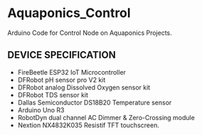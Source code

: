 # Aquaponics_Control
Arduino Code for Control Node on Aquaponics Projects.

## DEVICE SPECIFICATION

* FireBeetle ESP32 IoT Microcontroller
* DFRobot pH sensor pro V2 kit
* DFRobot analog Dissolved Oxygen sensor kit
* DFRobot TDS sensor kit
* Dallas Semiconductor DS18B20 Temperature sensor
* Arduino Uno R3
* RobotDyn dual channel AC Dimmer & Zero-Crossing module
* Nextion NX4832K035 Resistif TFT touchscreen.



